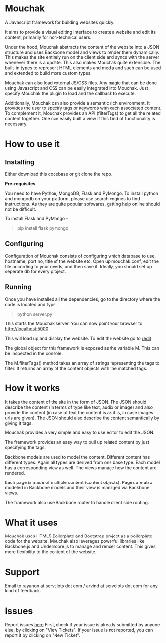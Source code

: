 Mouchak
=======

A Javascript framework for building websites quickly.

It aims to provide a visual editing interface to create a website and edit its
content, primarily for non-technical users.

Under the hood, Mouchak abstracts the content of the website into a JSON
structure and uses Backbone model and views to render them dynamically.
This makes the site entirely run on the client side and syncs with the server
whenever there is a update.
This also makes Mouchak quite extensible. The built-in types to represent HTML
elements and media and such can be used and extended to build more custom
types.

Mouchak can also load external JS/CSS files. Any magic that can be done using
Javascript and CSS can be easily integrated into Mouchak. Just specify Mouchak
the plugin to load and the callback to execute.

Additionally, Mouchak can also provide a semantic rich environment. It provides
the user to specify tags or keywords with each associated content. To
complement it, Mouchak provides an API (filterTags) to get all the related
content together. One can easily built a view if this kind of functionality is
necessary.


How to use it
=============

Installing
----------
Either download this codebase or git clone the repo.

**Pre-requisites**

You need to have Python, MongoDB, Flask and PyMongo.
To install python and mongodb on your platform, please use search engines to
find instructions. As they are quite popular softwares, getting help online
should not be difficult.

To install Flask and PyMongo -
> pip install flask pymongo

Configuring
-----------
Configuration of Mouchak consists of configuring which database to use,
hostname, port no, title of the website etc.
Open up mouchak.conf, edit the file according to your needs, and then save it.
Ideally, you should set up seperate db for every project.

Running
-------
Once you have installed all the dependencies, go to the directory where the
code is located and type:
> python server.py

This starts the Mouchak server. You can now point your browser to
[http://localhost:5000](http://localhost:5000)

This will load up and display the website.
To edit the website go to [/edit](http://localhost:5000/edit)


The global object for this framework is exposed as the variable M. This can be
inspected in the console.

The M.filterTags() method takes an array of strings representing the tags to filter.
It returns an array of the content objects with the matched tags.


How it works
============

It takes the content of the site in the form of JSON. The JSON should describe the content
(in terms of type like text, audio or image) and also provide the content (in case of text
the content is as it is, in case images urls are given). The JSON should also describe the
content semantically by giving it tags.

Mouchak provides a very simple and easy to use editor to edit the JSON.

The framework provides an easy way to pull up related content by just specifying the tags.

Backbone models are used to model the content. Different content has different types.
Again all types are derived from one base type.
Each model has a corresponding view as well. The views manage how the content are rendered.

Each page is made of multiple content (content objects).
Pages are also modeled in Backbone models and their view is managed via Backbone views.

The framework also use Backbone router to handle client side routing.


What it uses
============

Mouchak uses HTML5 Boilerplate and Bootstrap project as a boilerplate code for the website.
Mouchak also leverages powerful libraries like Backbone.js and Underscore.js to manage and render
content. This gives more flexibility to the content of the website.


Support
=======

Email to rayanon at servelots dot com / arvind at servelots dot com for any kind of feedback.


Issues
======

Report issues [here](http://trac.pantoto.org/mouchak/)
First, check if your issue is already submitted by anyone else, by clicking on
"View Tickets".
If your issue is not reported, you can report it by clicking on "New Ticket".

